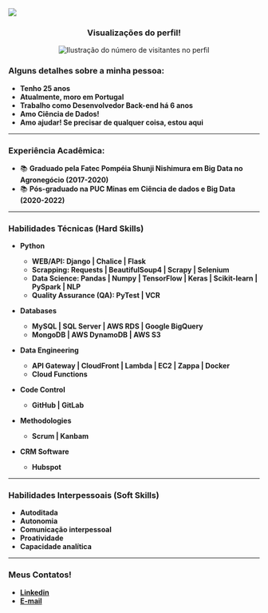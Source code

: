 <img src="https://portfolio-resumes.s3.amazonaws.com/JORGE+ZANGUETTIN.png">

<div align="center">
  <h3><b>Visualizações do perfil!</b></h3>
</div>
<p align="center">
  <img
    src="https://profile-counter.glitch.me/jorgezanguettin/count.svg"
    alt="Ilustração do número de visitantes no perfil"
  />
</p>

### Alguns detalhes sobre a minha pessoa:
- <b>Tenho 25 anos</b>
- <b>Atualmente, moro em Portugal</b>
- <b>Trabalho como Desenvolvedor Back-end há 6 anos</b>
- <b>Amo Ciência de Dados!</b>
- <b>Amo ajudar! Se precisar de qualquer coisa, estou aqui</b>
<hr>

### Experiência Acadêmica:
- 📚 <b>Graduado pela Fatec Pompéia Shunji Nishimura em Big Data no Agronegócio (2017-2020)</b>
- 📚 <b>Pós-graduado na PUC Minas em Ciência de dados e Big Data (2020-2022)</b>
<hr>


### Habilidades Técnicas (Hard Skills)
- <b>Python</b>
  - <b>WEB/API: Django | Chalice | Flask</b>
  - <b>Scrapping: Requests | BeautifulSoup4 | Scrapy | Selenium</b>
  - <b>Data Science: Pandas | Numpy | TensorFlow | Keras | Scikit-learn | PySpark | NLP</b>
  - <b>Quality Assurance (QA): PyTest | VCR</b>

- <b>Databases</b>
  - <b>MySQL | SQL Server | AWS RDS | Google BigQuery</b>
  - <b>MongoDB | AWS DynamoDB | AWS S3</b>

- <b>Data Engineering</b>
  - <b>API Gateway | CloudFront | Lambda | EC2 | Zappa | Docker</b>
  - <b>Cloud Functions</b>
- <b>Code Control</b>
  - <b>GitHub | GitLab</b>
- <b>Methodologies</b>
  - <b>Scrum | Kanbam</b>
- <b>CRM Software</b>
  - <b>Hubspot</b>
<hr>

### Habilidades Interpessoais (Soft Skills)
- <b>Autoditada</b>
- <b>Autonomia</b>
- <b>Comunicação interpessoal</b>
- <b>Proatividade</b>
- <b>Capacidade analítica</b>
<hr>

### Meus Contatos!
- <b>[Linkedin](https://www.linkedin.com/in/jorgezanguettin/)</b>
- <b>[E-mail](mailto:jorgelzbr@gmail.com)</b>
